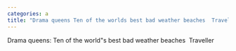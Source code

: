 ```yaml
---
categories: a
title: "Drama queens Ten of the worlds best bad weather beaches  Traveller"
---
```

Drama queens: Ten of the world"s best bad weather beaches&nbsp;&nbsp;Traveller